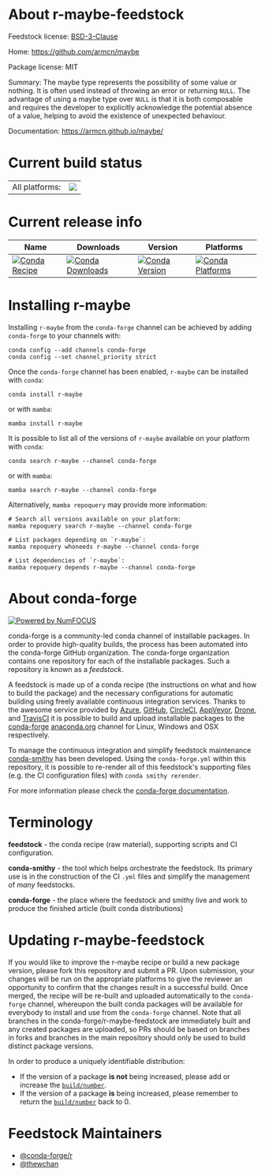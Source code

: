 About r-maybe-feedstock
=======================

Feedstock license: [BSD-3-Clause](https://github.com/conda-forge/r-maybe-feedstock/blob/main/LICENSE.txt)

Home: https://github.com/armcn/maybe

Package license: MIT

Summary: The maybe type represents the possibility of some value or nothing. It is often used instead of throwing an error or returning `NULL`. The advantage of using a maybe type over `NULL` is that it is both composable and requires the developer to explicitly acknowledge the potential absence of a value, helping to avoid the existence of unexpected behaviour.

Documentation: https://armcn.github.io/maybe/

Current build status
====================


<table><tr><td>All platforms:</td>
    <td>
      <a href="https://dev.azure.com/conda-forge/feedstock-builds/_build/latest?definitionId=17683&branchName=main">
        <img src="https://dev.azure.com/conda-forge/feedstock-builds/_apis/build/status/r-maybe-feedstock?branchName=main">
      </a>
    </td>
  </tr>
</table>

Current release info
====================

| Name | Downloads | Version | Platforms |
| --- | --- | --- | --- |
| [![Conda Recipe](https://img.shields.io/badge/recipe-r--maybe-green.svg)](https://anaconda.org/conda-forge/r-maybe) | [![Conda Downloads](https://img.shields.io/conda/dn/conda-forge/r-maybe.svg)](https://anaconda.org/conda-forge/r-maybe) | [![Conda Version](https://img.shields.io/conda/vn/conda-forge/r-maybe.svg)](https://anaconda.org/conda-forge/r-maybe) | [![Conda Platforms](https://img.shields.io/conda/pn/conda-forge/r-maybe.svg)](https://anaconda.org/conda-forge/r-maybe) |

Installing r-maybe
==================

Installing `r-maybe` from the `conda-forge` channel can be achieved by adding `conda-forge` to your channels with:

```
conda config --add channels conda-forge
conda config --set channel_priority strict
```

Once the `conda-forge` channel has been enabled, `r-maybe` can be installed with `conda`:

```
conda install r-maybe
```

or with `mamba`:

```
mamba install r-maybe
```

It is possible to list all of the versions of `r-maybe` available on your platform with `conda`:

```
conda search r-maybe --channel conda-forge
```

or with `mamba`:

```
mamba search r-maybe --channel conda-forge
```

Alternatively, `mamba repoquery` may provide more information:

```
# Search all versions available on your platform:
mamba repoquery search r-maybe --channel conda-forge

# List packages depending on `r-maybe`:
mamba repoquery whoneeds r-maybe --channel conda-forge

# List dependencies of `r-maybe`:
mamba repoquery depends r-maybe --channel conda-forge
```


About conda-forge
=================

[![Powered by
NumFOCUS](https://img.shields.io/badge/powered%20by-NumFOCUS-orange.svg?style=flat&colorA=E1523D&colorB=007D8A)](https://numfocus.org)

conda-forge is a community-led conda channel of installable packages.
In order to provide high-quality builds, the process has been automated into the
conda-forge GitHub organization. The conda-forge organization contains one repository
for each of the installable packages. Such a repository is known as a *feedstock*.

A feedstock is made up of a conda recipe (the instructions on what and how to build
the package) and the necessary configurations for automatic building using freely
available continuous integration services. Thanks to the awesome service provided by
[Azure](https://azure.microsoft.com/en-us/services/devops/), [GitHub](https://github.com/),
[CircleCI](https://circleci.com/), [AppVeyor](https://www.appveyor.com/),
[Drone](https://cloud.drone.io/welcome), and [TravisCI](https://travis-ci.com/)
it is possible to build and upload installable packages to the
[conda-forge](https://anaconda.org/conda-forge) [anaconda.org](https://anaconda.org/)
channel for Linux, Windows and OSX respectively.

To manage the continuous integration and simplify feedstock maintenance
[conda-smithy](https://github.com/conda-forge/conda-smithy) has been developed.
Using the ``conda-forge.yml`` within this repository, it is possible to re-render all of
this feedstock's supporting files (e.g. the CI configuration files) with ``conda smithy rerender``.

For more information please check the [conda-forge documentation](https://conda-forge.org/docs/).

Terminology
===========

**feedstock** - the conda recipe (raw material), supporting scripts and CI configuration.

**conda-smithy** - the tool which helps orchestrate the feedstock.
                   Its primary use is in the construction of the CI ``.yml`` files
                   and simplify the management of *many* feedstocks.

**conda-forge** - the place where the feedstock and smithy live and work to
                  produce the finished article (built conda distributions)


Updating r-maybe-feedstock
==========================

If you would like to improve the r-maybe recipe or build a new
package version, please fork this repository and submit a PR. Upon submission,
your changes will be run on the appropriate platforms to give the reviewer an
opportunity to confirm that the changes result in a successful build. Once
merged, the recipe will be re-built and uploaded automatically to the
`conda-forge` channel, whereupon the built conda packages will be available for
everybody to install and use from the `conda-forge` channel.
Note that all branches in the conda-forge/r-maybe-feedstock are
immediately built and any created packages are uploaded, so PRs should be based
on branches in forks and branches in the main repository should only be used to
build distinct package versions.

In order to produce a uniquely identifiable distribution:
 * If the version of a package **is not** being increased, please add or increase
   the [``build/number``](https://docs.conda.io/projects/conda-build/en/latest/resources/define-metadata.html#build-number-and-string).
 * If the version of a package **is** being increased, please remember to return
   the [``build/number``](https://docs.conda.io/projects/conda-build/en/latest/resources/define-metadata.html#build-number-and-string)
   back to 0.

Feedstock Maintainers
=====================

* [@conda-forge/r](https://github.com/conda-forge/r/)
* [@thewchan](https://github.com/thewchan/)

